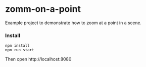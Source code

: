# zomm-on-a-point

Example project to demonstrate how to zoom at a point in a scene.

### Install

```
npm install
npm run start
```

Then open http://localhost:8080
